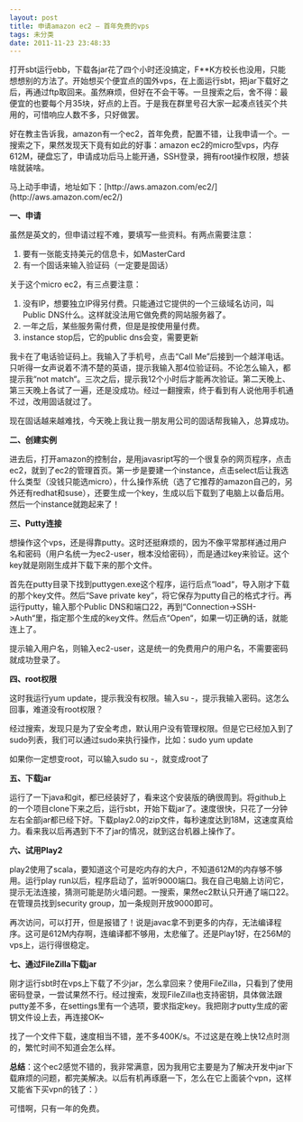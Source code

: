 ```yaml
---
layout: post
title: 申请amazon ec2 – 首年免费的vps
tags: 未分类
date: 2011-11-23 23:48:33
---
```


打开sbt运行ebb，下载各jar花了四个小时还没搞定，F**K方校长也没用，只能想想别的方法了。开始想买个便宜点的国外vps，在上面运行sbt，把jar下载好之后，再通过ftp取回来。虽然麻烦，但好在不会干等。一旦搜索之后，舍不得：最便宜的也要每个月35块，好点的上百。于是我在群里号召大家一起凑点钱买个共用的，可惜响应人数不多，只好做罢。

好在教主告诉我，amazon有一个ec2，首年免费，配置不错，让我申请一个。一搜索之下，果然发现天下竟有如此的好事：amazon ec2的micro型vps，内存612M，硬盘忘了，申请成功后马上能开通，SSH登录，拥有root操作权限，想装啥就装啥。

<span id="more-586"></span>
<p>马上动手申请，地址如下：[http://aws.amazon.com/ec2/](http://aws.amazon.com/ec2/)

**一、申请**

虽然是英文的，但申请过程不难，要填写一些资料。有两点需要注意：

1.  要有一张能支持美元的信息卡，如MasterCard
2.  有一个固话来输入验证码（一定要是固话）

关于这个micro ec2，有三点要注意：

1.  没有IP，想要独立IP得另付费。只能通过它提供的一个三级域名访问，叫Public DNS什么。这样就没法用它做免费的网站服务器了。
2.  一年之后，某些服务需付费，但是是按使用量付费。
3.  instance stop后，它的public dns会变，需要更新

我卡在了电话验证码上。我输入了手机号，点击“Call Me”后接到一个越洋电话。只听得一女声说着不清不楚的英语，提示我输入那4位验证码。不论怎么输入，都提示我“not match“。三次之后，提示我12个小时后才能再次验证。第二天晚上、第三天晚上各试了一遍，还是没成功。经过一翻搜索，终于看到有人说他用手机通不过，改用固话就过了。

现在固话越来越难找，今天晚上我让我一朋友用公司的固话帮我输入，总算成功。

**二、创建实例**

进去后，打开amazon的控制台，是用javasript写的一个很复杂的网页程序，点击ec2，就到了ec2的管理首页。第一步是要建一个instance，点击select后让我选什么类型（没钱只能选micro），什么操作系统（选了它推荐的amazon自己的，另外还有redhat和suse），还要生成一个key，生成以后下载到了电脑上以备后用。然后一个instance就跑起来了！

**三、Putty连接**

想操作这个vps，还是得靠putty。这时还挺麻烦的，因为不像平常那样通过用户名和密码（用户名统一为ec2-user，根本没给密码），而是通过key来验证。这个key就是刚刚生成并下载下来的那个文件。

首先在putty目录下找到puttygen.exe这个程序，运行后点“load“，导入刚才下载的那个key文件。然后“Save private key“，将它保存为putty自己的格式才行。再运行putty，输入那个Public DNS和端口22，再到“Connection->SSH->Auth“里，指定那个生成的key文件。然后点“Open“，如果一切正确的话，就能连上了。

提示输入用户名，则输入ec2-user，这是统一的免费用户的用户名，不需要密码就成功登录了。

**四、root权限**

这时我运行yum update，提示我没有权限。输入su -，提示我输入密码。这怎么回事，难道没有root权限？

经过搜索，发现只是为了安全考虑，默认用户没有管理权限。但是它已经加入到了sudo列表，我们可以通过sudo来执行操作，比如：sudo yum update

如果你一定想变root，可以输入sudo su -，就变成root了

**五、下载jar**

运行了一下java和git，都已经装好了，看来这个安装版的确很周到。将github上的一个项目clone下来之后，运行sbt，开始下载jar了。速度很快，只花了一分钟左右全部jar都已经下好。下载play2.0的zip文件，每秒速度达到18M，这速度真给力。看来我以后再遇到下不了jar的情况，就到这台机器上操作了。

**六、试用Play2**

play2使用了scala，要知道这个可是吃内存的大户，不知道612M的内存够不够用。运行play run以后，程序启动了，监听9000端口。我在自己电脑上访问它，提示无法连接，猜测可能是防火墙问题。一搜索，果然ec2默认只开通了端口22。在管理员找到security group，加一条规则开放9000即可。

再次访问，可以打开，但是报错了！说是javac拿不到更多的内存，无法编译程序。这可是612M内存啊，连编译都不够用，太悲催了。还是Play1好，在256M的vps上，运行得很稳定。

**七、通过FileZilla下载jar**

刚才运行sbt时在vps上下载了不少jar，怎么拿回来？使用FileZilla，只看到了使用密码登录，一尝试果然不行。经过搜索，发现FileZilla也支持密钥，具体做法跟putty差不多，在settings里有一个选项，要求指定key。我把刚才putty生成的密钥文件设上去，再连接OK~

找了一个文件下载，速度相当不错，差不多400K/s。不过这是在晚上快12点时测的，繁忙时间不知道会怎么样。

**总结**：这个ec2感觉不错的，我非常满意，因为我用它主要是为了解决开发中jar下载麻烦的问题，都完美解决。以后有机再琢磨一下，怎么在它上面装个vpn，这样又能省下买vpn的钱了：）

可惜啊，只有一年的免费。
